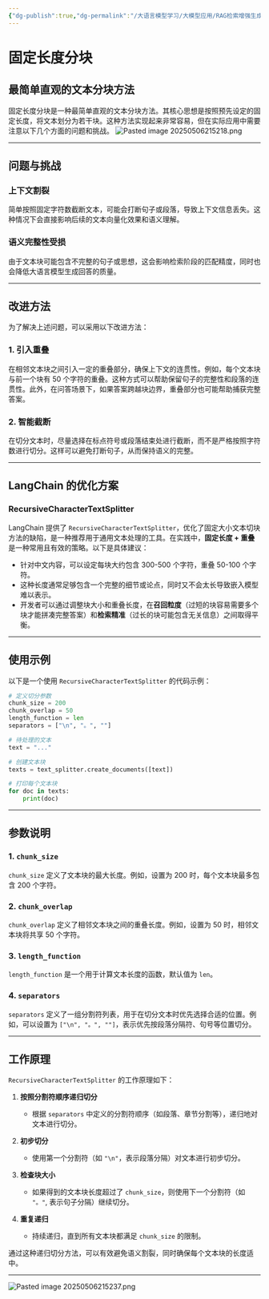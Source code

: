 ```yaml
---
{"dg-publish":true,"dg-permalink":"/大语言模型学习/大模型应用/RAG检索增强生成/固定长度分块","dg-home":false,"dg-description":"在此输入笔记的描述","dg-hide":false,"dg-hide-title":false,"dg-show-backlinks":true,"dg-show-local-graph":true,"dg-show-inline-title":true,"dg-pinned":false,"dg-passphrase":"在此输入访问密码","dg-enable-mathjax":false,"dg-enable-mermaid":false,"dg-enable-uml":false,"dg-note-icon":0,"dg-enable-dataview":false,"tags":["NLP"],"permalink":"/大语言模型学习/大模型应用/RAG检索增强生成/固定长度分块/","dgShowBacklinks":true,"dgShowLocalGraph":true,"dgShowInlineTitle":true,"dgPassFrontmatter":true,"noteIcon":0,"created":"2025-05-06T21:48:26.000+08:00","updated":"2025-05-06T22:00:11.000+08:00"}
---
```




# 固定长度分块

## 最简单直观的文本分块方法
固定长度分块是一种最简单直观的文本分块方法。其核心思想是按照预先设定的固定长度，将文本划分为若干块。这种方法实现起来非常容易，但在实际应用中需要注意以下几个方面的问题和挑战。
![Pasted image 20250506215218.png](/img/user/%E9%99%84%E4%BB%B6/Pasted%20image%2020250506215218.png)

---


## 问题与挑战

### 上下文割裂
简单按照固定字符数截断文本，可能会打断句子或段落，导致上下文信息丢失。这种情况下会直接影响后续的文本向量化效果和语义理解。


### 语义完整性受损
由于文本块可能包含不完整的句子或思想，这会影响检索阶段的匹配精度，同时也会降低大语言模型生成回答的质量。

---


## 改进方法
为了解决上述问题，可以采用以下改进方法：

### 1. 引入重叠
在相邻文本块之间引入一定的重叠部分，确保上下文的连贯性。例如，每个文本块与前一个块有 50 个字符的重叠。这种方式可以帮助保留句子的完整性和段落的连贯性。此外，在问答场景下，如果答案跨越块边界，重叠部分也可能帮助捕获完整答案。


### 2. 智能截断
在切分文本时，尽量选择在标点符号或段落结束处进行截断，而不是严格按照字符数进行切分。这样可以避免打断句子，从而保持语义的完整。

---


## LangChain 的优化方案

### RecursiveCharacterTextSplitter
LangChain 提供了 `RecursiveCharacterTextSplitter`，优化了固定大小文本切块方法的缺陷，是一种推荐用于通用文本处理的工具。在实践中，**固定长度 + 重叠** 是一种常用且有效的策略。以下是具体建议：

- 针对中文内容，可以设定每块大约包含 300-500 个字符，重叠 50-100 个字符。
- 这种长度通常足够包含一个完整的细节或论点，同时又不会太长导致嵌入模型难以表示。
- 开发者可以通过调整块大小和重叠长度，在**召回粒度**（过短的块容易需要多个块才能拼凑完整答案）和**检索精准**（过长的块可能包含无关信息）之间取得平衡。

---


## 使用示例
以下是一个使用 `RecursiveCharacterTextSplitter` 的代码示例：

```python
# 定义切分参数
chunk_size = 200
chunk_overlap = 50
length_function = len
separators = ["\n", "。", ""]

# 待处理的文本
text = "..." 

# 创建文本块
texts = text_splitter.create_documents([text])

# 打印每个文本块
for doc in texts:
    print(doc)
```

---


## 参数说明

### 1. `chunk_size`
`chunk_size` 定义了文本块的最大长度。例如，设置为 200 时，每个文本块最多包含 200 个字符。


### 2. `chunk_overlap`
`chunk_overlap` 定义了相邻文本块之间的重叠长度。例如，设置为 50 时，相邻文本块将共享 50 个字符。


### 3. `length_function`
`length_function` 是一个用于计算文本长度的函数，默认值为 `len`。


### 4. `separators`
`separators` 定义了一组分割符列表，用于在切分文本时优先选择合适的位置。例如，可以设置为 `["\n", "。", ""]`，表示优先按段落分隔符、句号等位置切分。

---


## 工作原理
`RecursiveCharacterTextSplitter` 的工作原理如下：

1. **按照分割符顺序递归切分**
   - 根据 `separators` 中定义的分割符顺序（如段落、章节分割等），递归地对文本进行切分。
   
2. **初步切分**
   - 使用第一个分割符（如 `"\n"`，表示段落分隔）对文本进行初步切分。

3. **检查块大小**
   - 如果得到的文本块长度超过了 `chunk_size`，则使用下一个分割符（如 `"。"`, 表示句子分隔）继续切分。
   
4. **重复递归**
   - 持续递归，直到所有文本块都满足 `chunk_size` 的限制。

通过这种递归切分方法，可以有效避免语义割裂，同时确保每个文本块的长度适中。

---
![Pasted image 20250506215237.png](/img/user/%E9%99%84%E4%BB%B6/Pasted%20image%2020250506215237.png)
